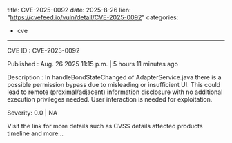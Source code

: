 
title: CVE-2025-0092
date: 2025-8-26
lien: "https://cvefeed.io/vuln/detail/CVE-2025-0092"
categories:
  - cve
---

CVE ID : CVE-2025-0092

Published :  Aug. 26
2025
11:15 p.m. | 5 hours
11 minutes ago

Description : In handleBondStateChanged of AdapterService.java
there is a possible permission bypass due to misleading or insufficient UI. This could lead to remote (proximal/adjacent) information disclosure with no additional execution privileges needed. User interaction is needed for exploitation.

Severity: 0.0 | NA

Visit the link for more details
such as CVSS details
affected products
timeline
and more...
